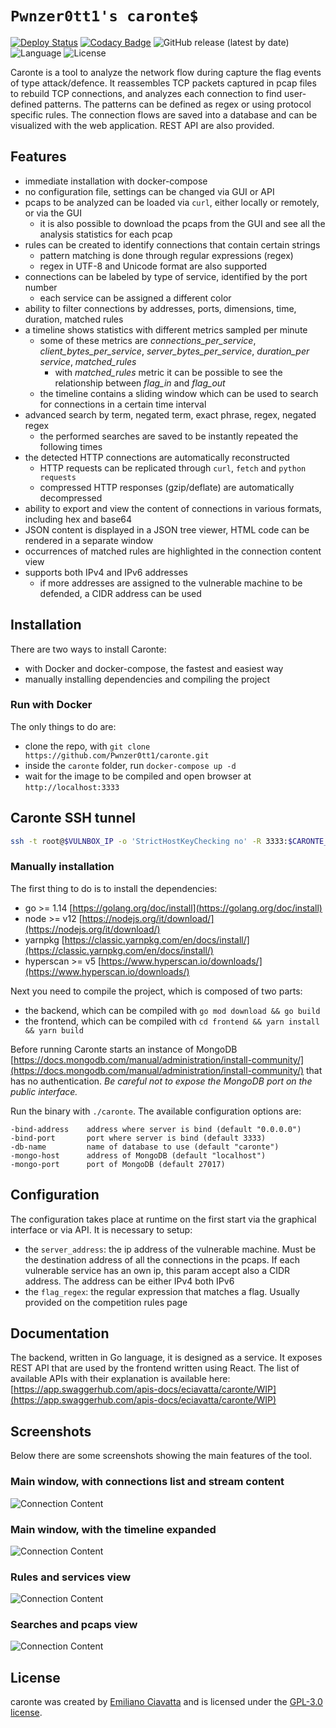 # `Pwnzer0tt1's caronte$`

[![Deploy Status](https://github.com/pwnzer0tt1/caronte/actions/workflows/deploy.yml/badge.svg)](https://github.com/pwnzer0tt1/caronte/actions/workflows/deploy.yml)
[![Codacy Badge](https://api.codacy.com/project/badge/Grade/009dca44f4da4118a20aed2b9b7610c0)](https://www.codacy.com/manual/pwnzer0tt1/caronte?utm_source=github.com&amp;utm_medium=referral&amp;utm_content=pwnzer0tt1/caronte&amp;utm_campaign=Badge_Grade)
![GitHub release (latest by date)](https://img.shields.io/github/v/tag/pwnzer0tt1/caronte)
![Language](https://img.shields.io/badge/language-go-blue)
![License](https://img.shields.io/github/license/pwnzer0tt1/caronte)

Caronte is a tool to analyze the network flow during capture the flag events of type attack/defence.
It reassembles TCP packets captured in pcap files to rebuild TCP connections, and analyzes each connection to find user-defined patterns.
The patterns can be defined as regex or using protocol specific rules.
The connection flows are saved into a database and can be visualized with the web application. REST API are also provided.

## Features
-   immediate installation with docker-compose
-   no configuration file, settings can be changed via GUI or API
-   pcaps to be analyzed can be loaded via `curl`, either locally or remotely, or via the GUI
    -   it is also possible to download the pcaps from the GUI and see all the analysis statistics for each pcap
-   rules can be created to identify connections that contain certain strings
    -   pattern matching is done through regular expressions (regex)
    -   regex in UTF-8 and Unicode format are also supported
-   connections can be labeled by type of service, identified by the port number
    -   each service can be assigned a different color
-   ability to filter connections by addresses, ports, dimensions, time, duration, matched rules
-   a timeline shows statistics with different metrics sampled per minute
    -   some of these metrics are *connections_per_service*, *client_bytes_per_service*, *server_bytes_per_service*, *duration_per service*, *matched_rules*
        -   with *matched_rules* metric it can be possible to see the relationship between *flag_in* and *flag_out*
    -   the timeline contains a sliding window which can be used to search for connections in a certain time interval
-   advanced search by term, negated term, exact phrase, regex, negated regex
    -   the performed searches are saved to be instantly repeated the following times
-   the detected HTTP connections are automatically reconstructed
    -   HTTP requests can be replicated through `curl`, `fetch` and `python requests`
    -   compressed HTTP responses (gzip/deflate) are automatically decompressed
-   ability to export and view the content of connections in various formats, including hex and base64
-   JSON content is displayed in a JSON tree viewer, HTML code can be rendered in a separate window
-   occurrences of matched rules are highlighted in the connection content view
-   supports both IPv4 and IPv6 addresses
    -   if more addresses are assigned to the vulnerable machine to be defended, a CIDR address can be used

## Installation
There are two ways to install Caronte:
-   with Docker and docker-compose, the fastest and easiest way
-   manually installing dependencies and compiling the project

### Run with Docker
The only things to do are:
-   clone the repo, with `git clone https://github.com/Pwnzer0tt1/caronte.git`
-   inside the `caronte` folder, run `docker-compose up -d`
-   wait for the image to be compiled and open browser at `http://localhost:3333`

## Caronte SSH tunnel

```bash
ssh -t root@$VULNBOX_IP -o 'StrictHostKeyChecking no' -R 3333:$CARONTE_IP:3333 "base64 -d <<< '$(base64 -i ./feedCaronte.sh)' > /tmp/feedCaronte.sh && bash /tmp/feedCaronte.sh 30 127.0.0.1:3333 -i game -s0 port not 22"
```

### Manually installation
The first thing to do is to install the dependencies:
-   go >= 1.14 [https://golang.org/doc/install](https://golang.org/doc/install)
-   node >= v12 [https://nodejs.org/it/download/](https://nodejs.org/it/download/)
-   yarnpkg [https://classic.yarnpkg.com/en/docs/install/](https://classic.yarnpkg.com/en/docs/install/)
-   hyperscan >= v5 [https://www.hyperscan.io/downloads/](https://www.hyperscan.io/downloads/)

Next you need to compile the project, which is composed of two parts:
-   the backend, which can be compiled with `go mod download && go build`
-   the frontend, which can be compiled with `cd frontend && yarn install && yarn build`

Before running Caronte starts an instance of MongoDB [https://docs.mongodb.com/manual/administration/install-community/](https://docs.mongodb.com/manual/administration/install-community/) that has no authentication. _Be careful not to expose the MongoDB port on the public interface._

Run the binary with `./caronte`. The available configuration options are:
```text
-bind-address    address where server is bind (default "0.0.0.0")
-bind-port       port where server is bind (default 3333)
-db-name         name of database to use (default "caronte")
-mongo-host      address of MongoDB (default "localhost")
-mongo-port      port of MongoDB (default 27017)
```

## Configuration
The configuration takes place at runtime on the first start via the graphical interface or via API. It is necessary to setup:
-   the `server_address`: the ip address of the vulnerable machine. Must be the destination address of all the connections in the pcaps. If each vulnerable service has an own ip, this param accept also a CIDR address. The address can be either IPv4 both IPv6
-   the `flag_regex`: the regular expression that matches a flag. Usually provided on the competition rules page

## Documentation
The backend, written in Go language, it is designed as a service. It exposes REST API that are used by the frontend written using React. The list of available APIs with their explanation is available here: [https://app.swaggerhub.com/apis-docs/eciavatta/caronte/WIP](https://app.swaggerhub.com/apis-docs/eciavatta/caronte/WIP)

## Screenshots
Below there are some screenshots showing the main features of the tool.

### Main window, with connections list and stream content
![Connection Content](https://raw.githubusercontent.com/eciavatta/caronte/main/frontend/screenshots/main.png)

### Main window, with the timeline expanded
![Connection Content](https://raw.githubusercontent.com/eciavatta/caronte/main/frontend/screenshots/main2.png)

### Rules and services view
![Connection Content](https://raw.githubusercontent.com/eciavatta/caronte/main/frontend/screenshots/rules_services.png)

### Searches and pcaps view
![Connection Content](https://raw.githubusercontent.com/eciavatta/caronte/main/frontend/screenshots/searches_pcaps.png)

## License
caronte was created by [Emiliano Ciavatta](https://eciavatta.dev) and is licensed under the [GPL-3.0 license](LICENSE).
